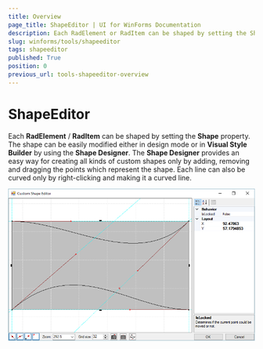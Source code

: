 ```yaml
---
title: Overview
page_title: ShapeEditor | UI for WinForms Documentation
description: Each RadElement or RadItem can be shaped by setting the Shape property. The shape can be easily modified either in design mode or in Visual Style Builder by using the Shape Designer.
slug: winforms/tools/shapeeditor
tags: shapeeditor
published: True
position: 0
previous_url: tools-shapeeditor-overview
---
```


# ShapeEditor

 

Each __RadElement__ / __RadItem__ can be shaped by setting the  __Shape__ property. The shape can be easily modified either in design mode or in  __Visual Style Builder__ by using the __Shape Designer__. The __Shape Designer__ provides an easy way for creating all kinds of custom shapes only by adding, removing and dragging the points which represent the shape. Each line can also be curved only by right-clicking and making it a curved line.

![tools-shapeeditor-overview 001](images/tools-shapeeditor-overview001.png)
